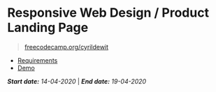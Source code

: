 # Responsive Web Design / Product Landing Page

> [freecodecamp.org/cyrildewit](https://www.freecodecamp.org/cyrildewit)

* [Requirements](https://learn.freecodecamp.org/responsive-web-design/responsive-web-design-projects/build-a-product-landing-page)
* [Demo](https://codepen.io/cyrildewit/full/eYpzXpd)

_**Start date:** 14-04-2020_ | _**End date:** 19-04-2020_
